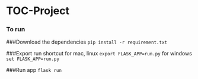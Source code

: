 # TOC-Project
### To run
###Download the dependencies
`pip install -r requirement.txt`

###Export run shortcut
for mac, linux
`export FLASK_APP=run.py`
for windows
`set FLASK_APP=run.py`

###Run app
`flask run`

